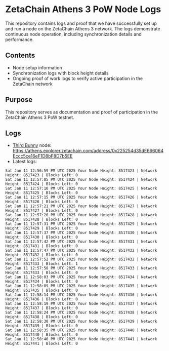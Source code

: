 # ZetaChain Athens 3 PoW Node Logs
This repository contains logs and proof that we have successfully set up and run a node on the ZetaChain Athens 3 network. The logs demonstrate continuous node operation, including synchronization details and performance.

## Contents
- Node setup information
- Synchronization logs with block height details
- Ongoing proof of work logs to verify active participation in the ZetaChain network

## Purpose
This repository serves as documentation and proof of participation in the ZetaChain Athens 3 PoW testnet.

## Logs

- [Third Bunny](https://thirdbunny.xyz/) node: https://athens.explorer.zetachain.com/address/0x225254d35dE666064Eccc5ce16eF1D8bF8D7b5EE
- Latest logs:
```
Sat Jan 11 12:56:59 PM UTC 2025 Your Node Height: 8517423 | Network Height: 8517423 | Blocks Left: 0
Sat Jan 11 12:57:05 PM UTC 2025 Your Node Height: 8517424 | Network Height: 8517424 | Blocks Left: 0
Sat Jan 11 12:57:10 PM UTC 2025 Your Node Height: 8517425 | Network Height: 8517425 | Blocks Left: 0
Sat Jan 11 12:57:15 PM UTC 2025 Your Node Height: 8517426 | Network Height: 8517426 | Blocks Left: 0
Sat Jan 11 12:57:21 PM UTC 2025 Your Node Height: 8517427 | Network Height: 8517427 | Blocks Left: 0
Sat Jan 11 12:57:26 PM UTC 2025 Your Node Height: 8517428 | Network Height: 8517428 | Blocks Left: 0
Sat Jan 11 12:57:31 PM UTC 2025 Your Node Height: 8517429 | Network Height: 8517429 | Blocks Left: 0
Sat Jan 11 12:57:37 PM UTC 2025 Your Node Height: 8517430 | Network Height: 8517430 | Blocks Left: 0
Sat Jan 11 12:57:42 PM UTC 2025 Your Node Height: 8517431 | Network Height: 8517431 | Blocks Left: 0
Sat Jan 11 12:57:47 PM UTC 2025 Your Node Height: 8517432 | Network Height: 8517432 | Blocks Left: 0
Sat Jan 11 12:57:52 PM UTC 2025 Your Node Height: 8517432 | Network Height: 8517433 | Blocks Left: 1
Sat Jan 11 12:57:58 PM UTC 2025 Your Node Height: 8517433 | Network Height: 8517433 | Blocks Left: 0
Sat Jan 11 12:58:03 PM UTC 2025 Your Node Height: 8517434 | Network Height: 8517434 | Blocks Left: 0
Sat Jan 11 12:58:09 PM UTC 2025 Your Node Height: 8517435 | Network Height: 8517435 | Blocks Left: 0
Sat Jan 11 12:58:14 PM UTC 2025 Your Node Height: 8517436 | Network Height: 8517436 | Blocks Left: 0
Sat Jan 11 12:58:19 PM UTC 2025 Your Node Height: 8517437 | Network Height: 8517437 | Blocks Left: 0
Sat Jan 11 12:58:24 PM UTC 2025 Your Node Height: 8517438 | Network Height: 8517438 | Blocks Left: 0
Sat Jan 11 12:58:30 PM UTC 2025 Your Node Height: 8517439 | Network Height: 8517439 | Blocks Left: 0
Sat Jan 11 12:58:35 PM UTC 2025 Your Node Height: 8517440 | Network Height: 8517440 | Blocks Left: 0
Sat Jan 11 12:58:40 PM UTC 2025 Your Node Height: 8517441 | Network Height: 8517441 | Blocks Left: 0
```
